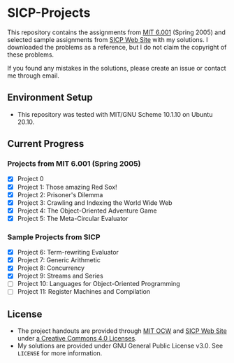 # SICP-Projects

This repository contains the assignments from [MIT 6.001](https://ocw.mit.edu/courses/electrical-engineering-and-computer-science/6-001-structure-and-interpretation-of-computer-programs-spring-2005/) (Spring 2005) and selected sample assignments from [SICP Web Site](https://mitpress.mit.edu/sites/default/files/sicp/psets/index.html) with my solutions. 
I downloaded the problems as a reference, but I do not claim the copyright of these problems.

If you found any mistakes in the solutions, please create an issue or contact me through email.

## Environment Setup

* This repository was tested with MIT/GNU Scheme 10.1.10 on Ubuntu 20.10.

## Current Progress

### Projects from MIT 6.001 (Spring 2005)

* [x] Project 0
* [x] Project 1: Those amazing Red Sox!
* [x] Project 2: Prisoner's Dilemma
* [x] Project 3: Crawling and Indexing the World Wide Web
* [x] Project 4: The Object-Oriented Adventure Game
* [x] Project 5: The Meta-Circular Evaluator

### Sample Projects from SICP

* [x] Project 6: Term-rewriting Evaluator
* [x] Project 7: Generic Arithmetic
* [x] Project 8: Concurrency
* [x] Project 9: Streams and Series
* [ ] Project 10: Languages for Object-Oriented Programming
* [ ] Project 11: Register Machines and Compilation

## License

* The project handouts are provided through [MIT OCW](https://ocw.mit.edu/index.htm) and [SICP Web Site](https://mitpress.mit.edu/sites/default/files/sicp/index.html) under [a Creative Commons 4.0 Licenses](https://ocw.mit.edu/terms/).
* My solutions are provided under GNU General Public License v3.0. See `LICENSE` for more information.
